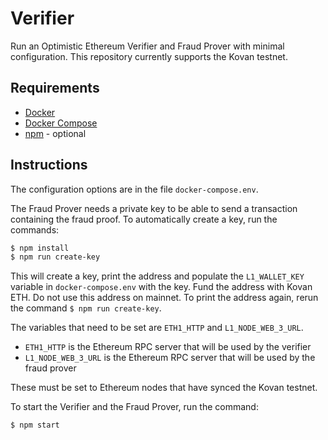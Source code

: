 # Verifier

Run an Optimistic Ethereum Verifier and Fraud Prover with minimal configuration.
This repository currently supports the Kovan testnet.

## Requirements

- [Docker](https://docs.docker.com/get-docker/)
- [Docker Compose](https://docs.docker.com/compose/install/)
- [npm](https://nodejs.org/en/download/) - optional

## Instructions

The configuration options are in the file `docker-compose.env`.

The Fraud Prover needs a private key to be able to send a transaction
containing the fraud proof. To automatically create a key, run the commands:

```bash
$ npm install
$ npm run create-key
```

This will create a key, print the address and populate the `L1_WALLET_KEY`
variable in `docker-compose.env` with the key. Fund the address with Kovan ETH.
Do not use this address on mainnet. To print the address again, rerun the
command `$ npm run create-key`.

The variables that need to be set are `ETH1_HTTP` and `L1_NODE_WEB_3_URL`.

- `ETH1_HTTP` is the Ethereum RPC server that will be used by the verifier
- `L1_NODE_WEB_3_URL` is the Ethereum RPC server that will be used by the fraud prover

These must be set to Ethereum nodes that have synced the Kovan testnet.

To start the Verifier and the Fraud Prover, run the command:

```bash
$ npm start
```
